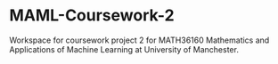 # MAML-Coursework-2

Workspace for coursework project 2 for MATH36160 Mathematics and Applications of Machine Learning at University of Manchester.
